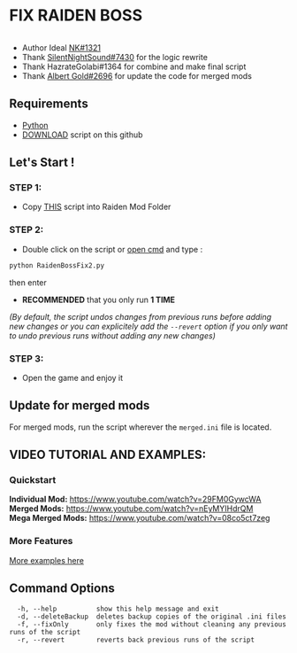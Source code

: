 # FIX RAIDEN BOSS
<a href=""><img alt="" src="https://cdn.discordapp.com/attachments/1030715335910887425/1060179887933104229/raiden.png?width=838&height=417"></a>
- Author Ideal [NK#1321](https://discordapp.com/users/277117247523389450)
- Thank [SilentNightSound#7430](https://github.com/SilentNightSound) for the logic rewrite
- Thank HazrateGolabi#1364 for combine and make final script
- Thank [Albert Gold#2696](https://github.com/Alex-Au1) for update the code for merged mods
## Requirements 
- [Python](https://www.python.org/downloads/)
- [DOWNLOAD](https://github.com/nhok0169/Fix-Raiden-Boss/archive/refs/heads/nhok0169.zip) script on this github
## Let's Start !
### STEP 1:
- Copy [THIS](https://github.com/nhok0169/Fix-Raiden-Boss/blob/nhok0169/Fix-Raiden-Boss%202.0%20(for%20all%20user%20)/RaidenBossFix2.py) script into Raiden Mod Folder 
### STEP 2:
- Double click on the script or [open cmd](https://www.google.com/search?q=how+to+open+cmd+in+a+folder&oq=how+to+open+cmd) and type :
```python
python RaidenBossFix2.py
```
then enter
- **RECOMMENDED** that you only run **1 TIME** 

*(By default, the script undos changes from previous runs before adding new changes or you can explicitely add the `--revert` option if you only want to undo previous runs without adding any new changes)*
### STEP 3:
- Open the game and enjoy it

## Update for merged mods
For merged mods, run the script wherever the `merged.ini` file is located.

## VIDEO TUTORIAL AND EXAMPLES:

### Quickstart
**Individual Mod:** https://www.youtube.com/watch?v=29FM0GywcWA  
**Merged Mods:** https://www.youtube.com/watch?v=nEyMYIHdrQM  
**Mega Merged Mods:** https://www.youtube.com/watch?v=08co5ct7zeg  

### More Features
[More examples here](../Examples)

## Command Options
```
  -h, --help          show this help message and exit
  -d, --deleteBackup  deletes backup copies of the original .ini files
  -f, --fixOnly       only fixes the mod without cleaning any previous runs of the script
  -r, --revert        reverts back previous runs of the script
```

